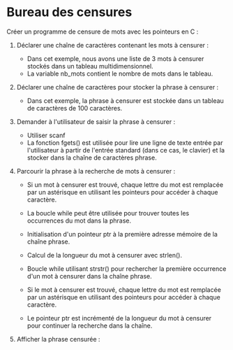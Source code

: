 # Bureau des censures 

Créer un programme de censure de mots avec les pointeurs en C :

1. Déclarer une chaîne de caractères contenant les mots à censurer :
	- Dans cet exemple, nous avons une liste de 3 mots à censurer stockés dans un tableau multidimensionnel.
	- La variable nb_mots contient le nombre de mots dans le tableau.

2. Déclarer une chaîne de caractères pour stocker la phrase à censurer :
	
	- Dans cet exemple, la phrase à censurer est stockée dans un tableau de caractères de 100 caractères.

3. Demander à l'utilisateur de saisir la phrase à censurer :
	- Utiliser scanf
	- La fonction fgets() est utilisée pour lire une ligne de texte entrée par l'utilisateur à partir de l'entrée standard (dans ce cas, le clavier) et la stocker dans la chaîne de caractères phrase.

4. Parcourir la phrase à la recherche de mots à censurer :
	- Si un mot à censurer est trouvé, chaque lettre du mot est remplacée par un astérisque en utilisant les pointeurs pour accéder à chaque caractère.

	- La boucle while peut être utilisée pour trouver toutes les occurrences du mot dans la phrase.

	- Initialisation d'un pointeur ptr à la première adresse mémoire de la chaîne phrase.
	- Calcul de la longueur du mot à censurer avec strlen().
	- Boucle while utilisant strstr() pour rechercher la première occurrence d'un mot à censurer dans la chaîne phrase.
	- Si le mot à censurer est trouvé, chaque lettre du mot est remplacée par un astérisque en utilisant des pointeurs pour accéder à chaque caractère.
	- Le pointeur ptr est incrémenté de la longueur du mot à censurer pour continuer la recherche dans la chaîne.

5. Afficher la phrase censurée :

